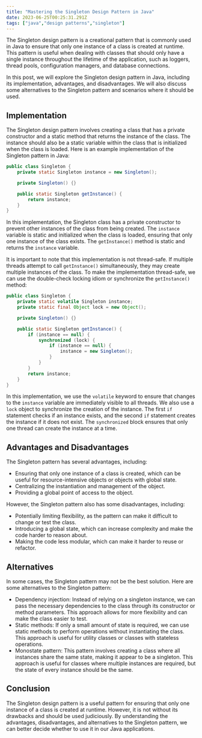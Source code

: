 ```yaml
---
title: "Mastering the Singleton Design Pattern in Java"
date: 2023-06-25T00:25:31.291Z
tags: ["java","design patterns","singleton"]
---
```



The Singleton design pattern is a creational pattern that is commonly used in Java to ensure that only one instance of a class is created at runtime. This pattern is useful when dealing with classes that should only have a single instance throughout the lifetime of the application, such as loggers, thread pools, configuration managers, and database connections.

In this post, we will explore the Singleton design pattern in Java, including its implementation, advantages, and disadvantages. We will also discuss some alternatives to the Singleton pattern and scenarios where it should be used.

## Implementation

The Singleton design pattern involves creating a class that has a private constructor and a static method that returns the instance of the class. The instance should also be a static variable within the class that is initialized when the class is loaded. Here is an example implementation of the Singleton pattern in Java:

```java
public class Singleton {
    private static Singleton instance = new Singleton();

    private Singleton() {}

    public static Singleton getInstance() {
        return instance;
    }
}
```

In this implementation, the Singleton class has a private constructor to prevent other instances of the class from being created. The `instance` variable is static and initialized when the class is loaded, ensuring that only one instance of the class exists. The `getInstance()` method is static and returns the `instance` variable.

It is important to note that this implementation is not thread-safe. If multiple threads attempt to call `getInstance()` simultaneously, they may create multiple instances of the class. To make the implementation thread-safe, we can use the double-check locking idiom or synchronize the `getInstance()` method:

```java
public class Singleton {
    private static volatile Singleton instance;
    private static final Object lock = new Object();

    private Singleton() {}

    public static Singleton getInstance() {
        if (instance == null) {
            synchronized (lock) {
                if (instance == null) {
                    instance = new Singleton();
                }
            }
        }
        return instance;
    }
}
```

In this implementation, we use the `volatile` keyword to ensure that changes to the `instance` variable are immediately visible to all threads. We also use a `lock` object to synchronize the creation of the instance. The first `if` statement checks if an instance exists, and the second `if` statement creates the instance if it does not exist. The `synchronized` block ensures that only one thread can create the instance at a time.

## Advantages and Disadvantages

The Singleton pattern has several advantages, including:

- Ensuring that only one instance of a class is created, which can be useful for resource-intensive objects or objects with global state.
- Centralizing the instantiation and management of the object.
- Providing a global point of access to the object.

However, the Singleton pattern also has some disadvantages, including:

- Potentially limiting flexibility, as the pattern can make it difficult to change or test the class.
- Introducing a global state, which can increase complexity and make the code harder to reason about.
- Making the code less modular, which can make it harder to reuse or refactor.

## Alternatives

In some cases, the Singleton pattern may not be the best solution. Here are some alternatives to the Singleton pattern:

- Dependency injection: Instead of relying on a singleton instance, we can pass the necessary dependencies to the class through its constructor or method parameters. This approach allows for more flexibility and can make the class easier to test.
- Static methods: If only a small amount of state is required, we can use static methods to perform operations without instantiating the class. This approach is useful for utility classes or classes with stateless operations.
- Monostate pattern: This pattern involves creating a class where all instances share the same state, making it appear to be a singleton. This approach is useful for classes where multiple instances are required, but the state of every instance should be the same.

## Conclusion

The Singleton design pattern is a useful pattern for ensuring that only one instance of a class is created at runtime. However, it is not without its drawbacks and should be used judiciously. By understanding the advantages, disadvantages, and alternatives to the Singleton pattern, we can better decide whether to use it in our Java applications.